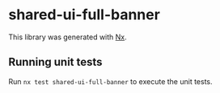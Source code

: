 # shared-ui-full-banner

This library was generated with [Nx](https://nx.dev).

## Running unit tests

Run `nx test shared-ui-full-banner` to execute the unit tests.
